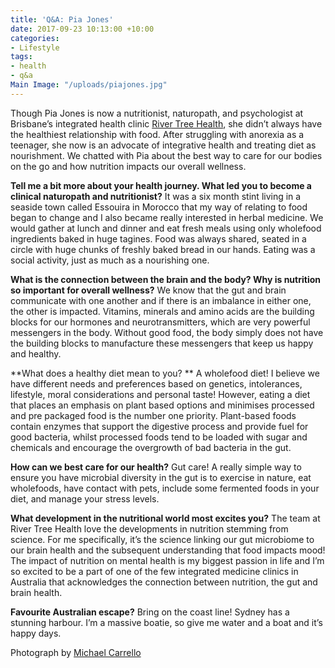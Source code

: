 ```yaml
---
title: 'Q&A: Pia Jones'
date: 2017-09-23 10:13:00 +10:00
categories:
- Lifestyle
tags:
- health
- q&a
Main Image: "/uploads/piajones.jpg"
---
```


Though Pia Jones is now a nutritionist, naturopath, and psychologist at Brisbane’s integrated health clinic [River Tree Health](rivertreehealth.com.au/), she didn’t always have the healthiest relationship with food. After struggling with anorexia as a teenager, she now is an advocate of integrative health and treating diet as nourishment. We chatted with Pia about the best way to care for our bodies on the go and how nutrition impacts our overall wellness.

**Tell me a bit more about your health journey. What led you to become a clinical naturopath and nutritionist?**
It was a six month stint living in a seaside town called Essouira in Morocco that my way of relating to food began to change and I also became really interested in herbal medicine. We would gather at lunch and dinner and eat fresh meals using only wholefood ingredients baked in huge tagines. Food was always shared, seated in a circle with huge chunks of freshly baked bread in our hands. Eating was a social activity, just as much as a nourishing one.
 
**What is the connection between the brain and the body? Why is nutrition so important for overall wellness?**
We know that the gut and brain communicate with one another and if there is an imbalance in either one, the other is impacted. Vitamins, minerals and amino acids are the building blocks for our hormones and neurotransmitters, which are very powerful messengers in the body. Without good food, the body simply does not have the building blocks to manufacture these messengers that keep us happy and healthy.
  
**What does a healthy diet mean to you? **
A wholefood diet! I believe we have different needs and preferences based on genetics, intolerances, lifestyle, moral considerations and personal taste! However, eating a diet that places an emphasis on plant based options and minimises processed and pre packaged food is the number one priority. Plant-based foods contain enzymes that support the digestive process and provide fuel for good bacteria, whilst processed foods tend to be loaded with sugar and chemicals and encourage the overgrowth of bad bacteria in the gut.
 
**How can we best care for our health?** 
Gut care! A really simple way to ensure you have microbial diversity in the gut is to exercise in nature, eat wholefoods, have contact with pets, include some fermented foods in your diet, and manage your stress levels.
  
**What development in the nutritional world most excites you?**
The team at River Tree Health love the developments in nutrition stemming from science.  For me specifically, it’s the science linking our gut microbiome to our brain health and the subsequent understanding that food impacts mood! The impact of nutrition on mental health is my biggest passion in life and I’m so excited to be a part of one of the few integrated medicine clinics in Australia that acknowledges the connection between nutrition, the gut and brain health.

**Favourite Australian escape?**
Bring on the coast line! Sydney has a stunning harbour. I’m a massive boatie, so give me water and a boat and it’s happy days.

Photograph by [Michael Carrello](http://michaelcarrello.photography)
